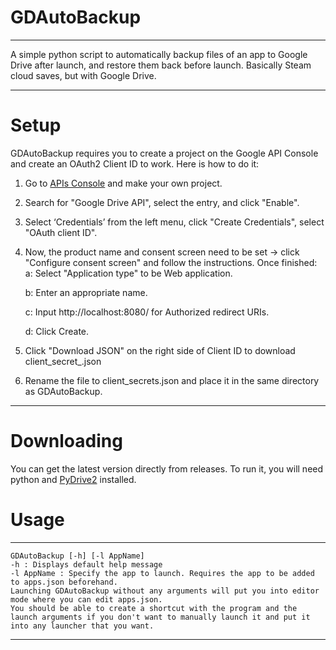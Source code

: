 # GDAutoBackup
------------
A simple python script to automatically backup files of an app to Google Drive after launch, and restore them back before launch. Basically Steam cloud saves, but with Google Drive.

------------


# Setup

GDAutoBackup requires you to create a project on the Google API Console and create an OAuth2 Client ID to work. Here is how to do it:

1. Go to [APIs Console](https://console.developers.google.com/iam-admin/projects "APIs Console") and make your own project.

2. Search for "Google Drive API", select the entry, and click "Enable".

3. Select ‘Credentials’ from the left menu, click "Create Credentials", select "OAuth client ID".

4. Now, the product name and consent screen need to be set -> click "Configure consent screen" and follow the instructions. Once finished:
	a: Select "Application type" to be Web application.

	b: Enter an appropriate name.

	c: Input http://localhost:8080/ for Authorized redirect URIs.

	d: Click Create.

5. Click "Download JSON" on the right side of Client ID to download client_secret_<really long ID>.json

6. Rename the file to client_secrets.json and place it in the same directory as GDAutoBackup.

------------

# Downloading

You can get the latest version directly from releases. To run it, you will need python and [PyDrive2](https://github.com/iterative/PyDrive2 "PyDrive2") installed.

# Usage

------------

    GDAutoBackup [-h] [-l AppName]
    -h : Displays default help message
    -l AppName : Specify the app to launch. Requires the app to be added to apps.json beforehand.
    Launching GDAutoBackup without any arguments will put you into editor mode where you can edit apps.json.
    You should be able to create a shortcut with the program and the launch arguments if you don't want to manually launch it and put it into any launcher that you want.
    
    

------------

